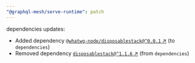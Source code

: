 ```yaml
---
"@graphql-mesh/serve-runtime": patch
---
```

dependencies updates:
  - Added dependency [`@whatwg-node/disposablestack@^0.0.1` ↗︎](https://www.npmjs.com/package/@whatwg-node/disposablestack/v/0.0.1) (to `dependencies`)
  - Removed dependency [`disposablestack@^1.1.6` ↗︎](https://www.npmjs.com/package/disposablestack/v/1.1.6) (from `dependencies`)
